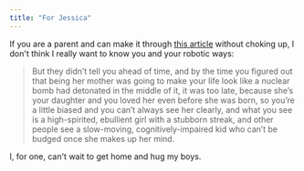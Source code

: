 ```yaml
---
title: "For Jessica"
---
```

<p>If you are a parent and can make it through <a href="https://jenniferlawler.com/wordpress/?p=747">this article</a> without choking up, I don't think I really want to know you and your robotic ways:</p>
<blockquote><p>But they didn’t tell you ahead of time, and by the time you figured out that being her mother was going to make your life look like a nuclear bomb had detonated in the middle of it, it was too late, because she’s your daughter and you loved her even before she was born, so you’re a little biased and you can’t always see her clearly, and what you see is a high-spirited, ebullient girl with a stubborn streak, and other people see a slow-moving, cognitively-impaired kid who can’t be budged once she makes up her mind.</p></blockquote>
<p>I, for one, can't wait to get home and hug my boys.</p>
